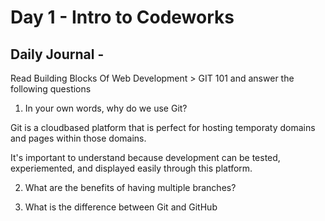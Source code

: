 # Day 1 - Intro to Codeworks

## Daily Journal -
Read Building Blocks Of Web Development > GIT 101 and answer the following questions

1. In your own words, why do we use Git?

Git is a cloudbased platform that is perfect for hosting temporaty domains and pages within those domains. 

It's important to understand because development can be tested, experiemented, and displayed easily through this platform.

2. What are the benefits of having multiple branches?



3. What is the difference between Git and GitHub

